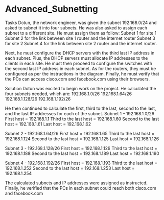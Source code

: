 # Advanced_Subnetting

Tasks
Dotun, the network engineer, was given the subnet 192.168.0/24 and asked to subnet it into four subnets. He was also asked to assign each subnet to a different site. 
He must assign them as follow:
Subnet 1 for site 1
Subnet 2 for the link between site 1 router and the internet router
Subnet 3 for site 2
Subnet 4 for the link between site 2 router and the internet router.

Next, he must configure the DHCP servers with the third last IP address in each subnet. Plus, the DHCP servers must allocate IP addresses to the clients in each site.
He must then proceed to configure the switches with the second last IP address in each subnet. 
As for the routers, they must be configured as per the instructions in the diagram.
Finally, he must verify that the PCs can access cisco.com and facebook.com using their browsers.

Solution
Dotun was excited to begin work on the project. He calculated the four subnets needed, which are:
192.168.1.0/26
192.168.1.64/26
192.168.1.128/26
192.168.1.192/26

He then continued to calculate the first, third to the last, second to the last, and the last IP addresses for each of the subnet.
Subnet 1 – 192.168.1.0/26
First host = 192.168.1.1
Third to the last host = 192.168.1.60
Second to the last host = 192.168.1.61
Last host = 192.168.1.62         

Subnet 2 - 192.168.1.64/26
First host = 192.168.1.65
Third to the last host = 192.168.1.124
Second to the last host = 192.168.1.125
Last host = 192.168.1.126 

Subnet 3 - 192.168.1.128/26
First host = 192.168.1.129
Third to the last host = 192.168.1.188
Second to the last host = 192.168.1.189
Last host = 192.168.1.190    

Subnet 4 - 192.168.1.192/26
First host =   192.168.1.193
Third to the last host = 192.168.1.252
Second to the last host = 192.168.1.253
Last host =   192.168.1.254         

The calculated subnets and IP addresses were assigned as instructed.
Finally, he verified that the PCs in each subnet could reach both cisco.com and facebook.com





